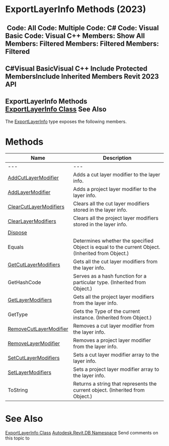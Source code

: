 # ExportLayerInfo Methods (2023)

﻿
 Code: All Code: Multiple Code: C# Code: Visual Basic Code: Visual C++  Members: Show All Members: Filtered Members: Filtered Members: Filtered   
---  
C#Visual BasicVisual C++
Include Protected MembersInclude Inherited Members
Revit 2023 API  
---  
ExportLayerInfo Methods  
[ExportLayerInfo Class](88a99694-968a-99f7-870a-f46737bd5927.md "ExportLayerInfo Class") See Also  
---  
The [ExportLayerInfo](88a99694-968a-99f7-870a-f46737bd5927.md "ExportLayerInfo Class") type exposes the following members.
# Methods
| Name | Description |
| --- | --- |
| --- | --- | --- |
| [AddCutLayerModifier](21ab97e0-269b-9d13-2c7f-84ac30e84f76.md "AddCutLayerModifier Method") | Adds a cut layer modifier to the layer info. |
| [AddLayerModifier](9d0be239-72cd-958d-4cf7-39e868b9a6e8.md "AddLayerModifier Method") | Adds a project layer modifier to the layer info. |
| [ClearCutLayerModifiers](76f91359-1f5d-1d3b-e934-bf6a74a08d06.md "ClearCutLayerModifiers Method") | Clears all the cut layer modifiers stored in the layer info. |
| [ClearLayerModifiers](796e264b-bd61-2e89-4cf1-684d2408e348.md "ClearLayerModifiers Method") | Clears all the project layer modifiers stored in the layer info. |
| [Dispose](3ce4d82f-7f24-8ee9-bf28-f9b49f113971.md "Dispose Method") |
| Equals | Determines whether the specified Object is equal to the current Object. (Inherited from Object.) |
| [GetCutLayerModifiers](70a80f11-165c-14ce-fcea-d19dba6591ee.md "GetCutLayerModifiers Method") | Gets all the cut layer modifiers from the layer info. |
| GetHashCode | Serves as a hash function for a particular type.  (Inherited from Object.) |
| [GetLayerModifiers](3d752980-c4ea-6a3b-3708-c00ae5c377e5.md "GetLayerModifiers Method") | Gets all the project layer modifiers from the layer info. |
| GetType | Gets the Type of the current instance. (Inherited from Object.) |
| [RemoveCutLayerModifier](7d1a5f23-45f6-7ba5-2c46-31733fbafe5c.md "RemoveCutLayerModifier Method") | Removes a cut layer modifier from the layer info. |
| [RemoveLayerModifier](eeb920e3-7092-3aed-622f-869c6f7b2c84.md "RemoveLayerModifier Method") | Removes a project layer modifier from the layer info. |
| [SetCutLayerModifiers](4ef6ca58-8a68-31ff-b9e0-8f69c85642c3.md "SetCutLayerModifiers Method") | Sets a cut layer modifier array to the layer info. |
| [SetLayerModifiers](a0b736c7-a28e-4c5a-7b51-33aab7c32327.md "SetLayerModifiers Method") | Sets a project layer modifier array to the layer info. |
| ToString | Returns a string that represents the current object. (Inherited from Object.) |

# See Also
[ExportLayerInfo Class](88a99694-968a-99f7-870a-f46737bd5927.md "ExportLayerInfo Class")
[Autodesk.Revit.DB Namespace](87546ba7-461b-c646-cbb1-2cb8f5bff8b2.md "Autodesk.Revit.DB Namespace")
Send comments on this topic to 